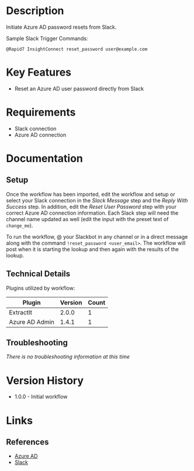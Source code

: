 # Description

Initiate Azure AD password resets from Slack.

Sample Slack Trigger Commands:

`@Rapid7 InsightConnect reset_password user@example.com`

# Key Features

* Reset an Azure AD user password directly from Slack

# Requirements

* Slack connection
* Azure AD connection

# Documentation

## Setup

Once the workflow has been imported, edit the workflow and setup or select your Slack connection in the _Slack Message_ 
step and the _Reply With Success_ step. In addition, edit the _Reset User Password_ step with your correct Azure AD connection information.
Each Slack step will need the channel name updated as well (edit the input with the preset text of `change_me`).

To run the workflow, @ your Slackbot in any channel or in a direct message along with the command `!reset_password <user_email>`.
The workflow will post when it is starting the lookup and then again with the results of the lookup.

## Technical Details

Plugins utilized by workflow:

|Plugin|Version|Count|
|----|----|--------|
|ExtractIt|2.0.0|1|
|Azure AD Admin|1.4.1|1|

## Troubleshooting

_There is no troubleshooting information at this time_

# Version History

* 1.0.0 - Initial workflow

# Links

## References

* [Azure AD](https://azure.microsoft.com/en-us/services/active-directory/)
* [Slack](https://slack.com)
